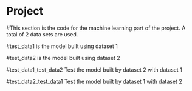 # Project

#This section is the code for the machine learning part of the project. A total of 2 data sets are used.

#test_data1 is the model built using dataset 1

#test_data2 is the model built using dataset 2

#test_data1_test_data2 Test the model built by dataset 2 with dataset 1

#test_data2_test_data1 Test the model built by dataset 1 with dataset 2

